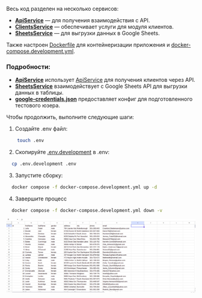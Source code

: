 Весь код разделен на несколько сервисов:
- **[ApiService](src/common/api/api.service.ts)** — для получения взаимодействия с API.
- **[ClientsService](src/modules/clients/clients.service.ts)** — обеспечивает услуги для модуля клиентов.
- **[SheetsService](src/modules/sheets/sheets.service.ts)** — для выгрузки данных в Google Sheets.

Также настроен [Dockerfile](Dockerfile) для контейнеризации приложения и [docker-compose.development.yml](docker-compose.development.yml).

### Подробности:
- **[ApiService](src/common/api/api.service.ts)** использует [ApiService](src/common/api/api.service.ts) для получения клиентов через API.
- **[SheetsService](src/modules/sheets/sheets.service.ts)** взаимодействует с Google Sheets API для выгрузки данных в таблицы.
- **[google-credentials.json](google-credentials.json)** предоставляет конфиг для подготовленного тестового юзера.

Чтобы продолжить, выполните следующие шаги:
1. Создайте .env файл:
```bash
    touch .env
```
2. Скопируйте [.env.development](.env.development) в .env:
```bash
  cp .env.development .env
```
3. Запустите сборку: 
```bash
  docker compose -f docker-compose.development.yml up -d
```
4. Завершите процесс
```bash
  docker compose -f docker-compose.development.yml down -v
```

![img.png](img/img.png)
